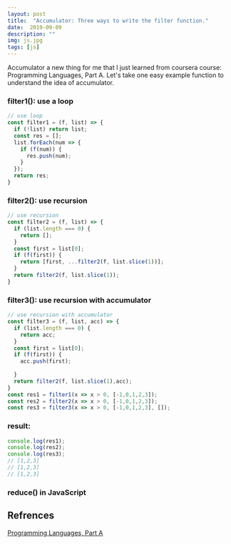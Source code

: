 ```yaml
---
layout: post
title:  "Accumulator: Three ways to write the filter function."
date:  2019-09-09
description: ""
img: js.jpg
tags: [js]
---
```


Accumulator a new thing for me that I just learned from coursera course: Programming Languages, Part A.
Let's take one easy example function to understand the idea of accumulator.
### filter1(): use a loop
```js
// use loop
const filter1 = (f, list) => {
  if (!list) return list;
  const res = [];
  list.forEach(num => {
    if (f(num)) {
      res.push(num);
    }
  });
  return res;
}
```

### filter2(): use recursion
```js
// use recursion
const filter2 = (f, list) => {
  if (list.length === 0) {
    return [];
  }
  const first = list[0];
  if (f(first)) {
    return [first, ...filter2(f, list.slice(1))];
  }
  return filter2(f, list.slice(1));
}
```

### filter3(): use recursion with accumulator
```js
// use recursion with accumulator
const filter3 = (f, list, acc) => {
  if (list.length === 0) {
    return acc;
  }
  const first = list[0];
  if (f(first)) {
    acc.push(first);
    
  }
  return filter2(f, list.slice(1),acc);
}
const res1 = filter1(x => x > 0, [-1,0,1,2,3]);
const res2 = filter2(x => x > 0, [-1,0,1,2,3]);
const res3 = filter3(x => x > 0, [-1,0,1,2,3], []);
```
### result:
```js
console.log(res1);
console.log(res2);
console.log(res3);
// [1,2,3]
// [1,2,3]
// [1,2,3]
```

### reduce() in JavaScript


## Refrences
[Programming Languages, Part A](https://www.coursera.org/learn/programming-languages/home/welcome)